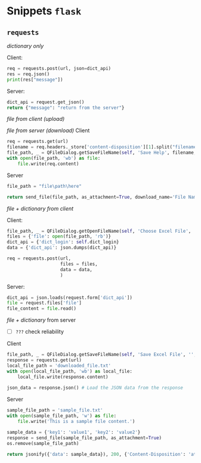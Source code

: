 # Snippets `flask`




## `requests`

*dictionary only*

Client:

```python
req = requests.post(url, json=dict_api)
res = req.json()
print(res["message"])
```

Server: 
```python
dict_api = request.get_json()
return {"message": "return from the server"}
```

*file from client (upload)*

*file from server (download)*
Client
```python
req = requests.get(url)
filename = req.headers._store['content-disposition'][1].split("filename=")[1].replace('"','')
file_path, _ = QFileDialog.getSaveFileName(self, 'Save Help', filename, 'pdf (*.pdf)')
with open(file_path, 'wb') as file:
	file.write(req.content)
```

Server
```python
file_path = "file\path\here"

return send_file(file_path, as_attachment=True, download_name='File Name') 
```

*file + dictionary from client*

Client:
```python
file_path, _ = QFileDialog.getOpenFileName(self, 'Choose Excel File', '', 'Excel Files (*.xlsx *.xls)')
files = {'file': open(file_path, 'rb')}
dict_api = {'dict_login': self.dict_login}
data = {'dict_api': json.dumps(dict_api)}

req = requests.post(url, 
					files = files, 
					data = data,
					)

```

Server:
```python
dict_api = json.loads(request.form['dict_api'])
file = request.files['file']
file_content = file.read()
```

*file + dictionary* from server
- [ ] `???` check reliability

Client
```python
file_path, _ = QFileDialog.getSaveFileName(self, 'Save Excel File', '', 'Excel Files (*.xlsx)')
response = requests.get(url)
local_file_path = 'downloaded_file.txt'
with open(local_file_path, 'wb') as local_file:
	local_file.write(response.content)
		
json_data = response.json() # Load the JSON data from the response
```

Server
```python
sample_file_path = 'sample_file.txt'
with open(sample_file_path, 'w') as file:
	file.write('This is a sample file content.')

sample_data = {'key1': 'value1', 'key2': 'value2'}
response = send_file(sample_file_path, as_attachment=True)
os.remove(sample_file_path)

return jsonify({'data': sample_data}), 200, {'Content-Disposition': 'attachment; filename=sample_file.txt'}
```
